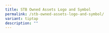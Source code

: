 ```yaml
---
title: STB Owned Assets Logo and Symbol
permalink: /stb-owned-assets-logo-and-symbol/
variant: tiptap
description: ""
---
```

<p></p>